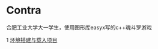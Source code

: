 # Contra
合肥工业大学大一学生，使用图形库easyx写的c++魂斗罗游戏

1 [环境搭建与载入项目](http://hjwblog.com/2018/04/24/%E6%B8%B8%E6%88%8F%E5%BC%95%E6%93%8E/%E5%86%99%E8%87%AA%E5%B7%B1%E7%9A%84%E6%B8%B8%E6%88%8F%E5%BC%95%E6%93%8E-%E9%AD%82%E6%96%97%E7%BD%97%E6%BA%90%E4%BB%A3%E7%A0%81%E8%AF%A6%E8%A7%A3-1-%E7%8E%AF%E5%A2%83%E6%90%AD%E5%BB%BA%E4%B8%8E%E8%BD%BD%E5%85%A5%E9%A1%B9%E7%9B%AE/)
